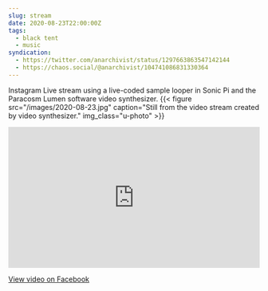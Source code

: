 ```yaml
---
slug: stream
date: 2020-08-23T22:00:00Z
tags:
  - black tent
  - music
syndication:
  - https://twitter.com/anarchivist/status/1297663863547142144
  - https://chaos.social/@anarchivist/104741086831330364
---
```

Instagram Live stream using a live-coded sample looper in Sonic Pi and the Paracosm Lumen software video synthesizer.
{{< figure src="/images/2020-08-23.jpg" caption="Still from the video stream created by video synthesizer." img_class="u-photo" >}}
<!--more-->

<div style="position: relative; padding-bottom: 56.25%; height: 0; overflow: hidden;">
<iframe src="https://www.facebook.com/plugins/video.php?href=https%3A%2F%2Fwww.facebook.com%2Fblacktentsound%2Fvideos%2F2593600987408971%2F" style="position: absolute; top: 0; left: 0; width: 100%; height: 100%; border:0;" scrolling="no" frameborder="0" allowTransparency="true" allowFullScreen="true"></iframe>
</div>
<p class="metadata"><a href="https://www.facebook.com/blacktentsound/videos/2593600987408971/">View video on Facebook</a></p>
